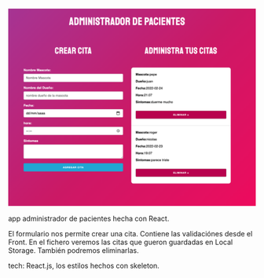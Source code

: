 ![Screenshot](citas.png)

app administrador de pacientes hecha con React.

El formulario nos permite crear una cita. Contiene las validaciónes desde el Front. 
En el fichero veremos las citas que gueron guardadas en Local Storage. También podremos eliminarlas.

tech: React.js, los estilos hechos con skeleton.
